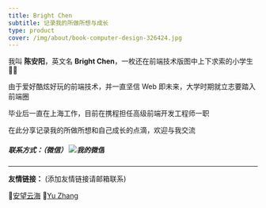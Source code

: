 ```yaml
---
title: Bright Chen
subtitle: 记录我的所做所想与成长
type: product
cover: /img/about/book-computer-design-326424.jpg
---
```


我叫 **陈安阳**，英文名 **Bright Chen**，一枚还在前端技术版图中上下求索的小学生‍ 👨‍💻


由于爱好酷炫好玩的前端技术，并一直坚信 Web 即未来，大学时期就立志要踏入前端圈

毕业后一直在上海工作，目前在携程担任高级前端开发工程师一职

在此分享记录我的所做所想和自己成长的点滴，欢迎与我交流


##### 联系方式：（微信） ![我的微信](https://ftp.bmp.ovh/imgs/2019/11/6f097e5994c4a098.jpg) 



-------

**友情链接：** (添加友情链接请邮箱联系)

🔗[安望云海](http://w3cay.com/) 🔗[Yu Zhang](http://zy2071.com/#/) 